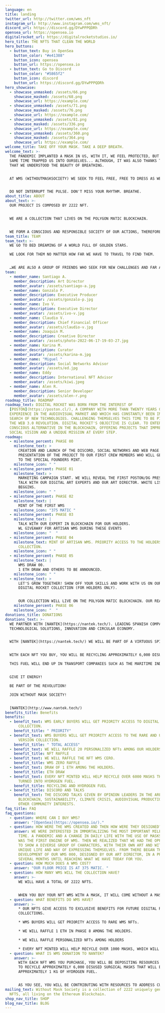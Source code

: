```yaml
---
language: en
title: landing
twitter_url: http://twitter.com/wms_nft
instagram_url: http://www.instagram.com/wms_nft/
discord_url: https://discord.gg/DYwPPPQDRh
opensea_url: https://opensea.io
digitalrocket_url: https://digitalrocketstudios.io/
hero_title: THE NFTS THAT CLEAN THE WORLD
hero_buttons:
  - button_text: Buy in OpenSea
    button_color: "#e41388"
    button_icon: opensea
    button_url: https://opensea.io
  - button_text: Go to Discord
    button_color: "#5865f2"
    button_icon: discord
    button_url: https://discord.gg/DYwPPPQDRh
hero_showcase:
  - showcase_unmasked: /assets/66.png
    showcase_masked: /assets/68.png
    showcase_url: https://example.com/
  - showcase_unmasked: /assets/71.png
    showcase_masked: /assets/76.png
    showcase_url: https://example.com/
  - showcase_unmasked: /assets/81.png
    showcase_masked: /assets/336.png
    showcase_url: https://example.com/
  - showcase_unmasked: /assets/360.png
    showcase_masked: /assets/364.png
    showcase_url: https://example.com/
welcome_title: TAKE OFF YOUR MASK. TAKE A DEEP BREATH.
welcome_text: >-
  THE PANDEMIC IMPLANTED A MASK IN US, WITH IT, WE FEEL PROTECTED, BUT AT THE
  SAME TIME TRAPPED US INTO OURSELVES... ALTHOUGH, IT WAS ALSO THANKS TO IT,
  THAT WE UNDERSTOOD THE BEAUTY OF BREATHING.


  AT WMS (WITHOUTMASKSOCIETY) WE SEEK TO FEEL FREE, FREE TO DRESS AS WE WANT, FREE TO MOVE AS WE WANT, FREE TO BREATHE AS WE WANT, AND TO SEEK TIRELESSLY TO BE AND FEEL EQUALLY HUMAN.


  DO NOT INTERRUPT THE PULSE. DON'T MISS YOUR RHYTHM. BREATHE.
about_title: ABOUT
about_text: >-
  OUR PROJECT IS COMPOSED BY 2222 NFT.


  WE ARE A COLLECTION THAT LIVES ON THE POLYGON MATIC BLOCKCHAIN.


  WE FORM A CONSCIOUS AND RESPONSIBLE SOCIETY OF OUR ACTIONS, THEREFORE, WHEN PURCHASING AN NFT WMS WE WILL BE HELPING TO RECOVER DISUSED MASKS TO CONVERT THEM INTO ENERGY.
team_title: TEAM
team_text: >-
  WE GO TO BED DREAMING OF A WORLD FULL OF GOLDEN STARS.

  WE LOOK FOR THEM NO MATTER HOW FAR WE HAVE TO TRAVEL TO FIND THEM.


  …WE ARE ALSO A GROUP OF FRIENDS WHO SEEK FOR NEW CHALLENGES AND FAR AWAY HORIZONS, THAT MAKE US VIBRATE AT NIGHT AND DREAM BY DAY…
team:
  - member_name: Santiago A.
    member_description: Art Director
    member_avatar: /assets/santiago-a.jpg
  - member_name: Gonzalo P.
    member_description: Executive Producer
    member_avatar: /assets/gonzalo-p.jpg
  - member_name: Ivo V.
    member_description: Executive Director
    member_avatar: /assets/ivo-v.jpg
  - member_name: Claudio V.
    member_description: Chief Financial Officer
    member_avatar: /assets/claudio-v.jpg
  - member_name: Joaquin M.
    member_description: Creative Director
    member_avatar: /assets/photo-2022-06-17-19-03-27.jpg
  - member_name: Karina M.
    member_description: Curator
    member_avatar: /assets/karina-m.jpg
  - member_name: "Miguel "
    member_description: Social Networks Advisor
    member_avatar: /assets/ed.jpg
  - member_name: Eddy
    member_description: International NFT Advisor
    member_avatar: /assets/kiwi.jpeg
  - member_name: Alen R.
    member_description: Senior Developer
    member_avatar: /assets/alen-r.png
roadmap_title: ROADMAP
roadmap_text: DIGITAL ROCKET WAS BORN FROM THE INTEREST OF
  [POSTON](https://poston.cl/), A COMPANY WITH MORE THAN TWENTY YEARS OF
  EXPERIENCE IN THE AUDIOVISUAL MARKET AND WHICH HAS CONSTANTLY BEEN IN THE
  SEARCH OF NEW TECHNOLOGIES. CHALLENGING THEMSELVES THIS TIME TO BE PIONEERS IN
  THE WEB 3.0 REVOLUTION. DIGITAL ROCKET'S OBJECTIVE IS CLEAR. TO ENTER AS A
  CONSCIOUS ALTERNATIVE IN THE BLOCKCHAIN, OFFERING PROJECTS THAT IMPREGNATE A
  SOCIAL VISION AND A UNIQUE MISSION AT EVERY STEP.
roadmap:
  - milestone_percent: PHASE 00
    milestone_text: >
      CREATION AND LAUNCH OF THE DISCORD, SOCIAL NETWORKS AND WEB PAGE.
      PRESENTATION OF THE PROJECT TO OUR FIRST CREW MEMBERS WHO WILL GET ACCESS
      TO THE SPECIAL FOUNDERS MINT.
    milestone_icon: " "
  - milestone_percent: PHASE 01
    milestone_text: >
      MARKETING CAMPAIGN START. WE WILL REVEAL THE FIRST POSTON/DG PRESENTATION
      TALK WITH OUR DIGITAL ART EXPERTS AND OUR ART DIRECTOR. WHITE LIST PROCESS
      BEGGINS. 
    milestone_icon: " "
  - milestone_percent: PHASE 02
    milestone_text: |
      MINT OF THE FIRST WMS
    milestone_icon: "375 MATIC "
  - milestone_percent: PHASE 03
    milestone_text: |
      TALK WITH OUR EXPERT IN BLOCKCHAIN ​​FOR OUR HOLDERS.
      WL GIVEAWAY FOR ARTISAN WMS DURING THESE EVENTS
    milestone_icon: "  "
  - milestone_percent: PHASE 04
    milestone_text: MINT OF ARTISAN WMS. PRIORITY ACCESS TO THE HOLDERS OF THE FIRST
      COLLECTION.
    milestone_icon: " "
  - milestone_percent: PHASE 05
    milestone_text: |
      WMS DRAW 00. 
      1 ETH DRAW AND OTHERS TO BE ANNOUNCED.
    milestone_icon: " "
  - milestone_text: >
      LET'S GROW TOGETHER! SHOW OFF YOUR SKILLS AND WORK WITH US ON OUR UPCOMING
      DIGITAL ROCKET COLLECTION (FOR HOLDERS ONLY).


      OUR COLLECTION WILL LIVE ON THE POLYGON MATIC BLOCKCHAIN. OUR REASONS: PROOF OF STAKE AND ECO FRIENDLY STEERING.
    milestone_percent: PHASE 06
    milestone_icon: "  "
donations_title: DONATIONS
donations_text: >-
  WE PARTNER WITH [NANTEK](https://nantek.tech/). LEADING SPANISH COMPANY IN
  TECHNOLOGICAL SOLUTIONS, INNOVATION AND CIRCULAR ECONOMY.


  WITH [NANTEK](https://nantek.tech/) WE WILL BE PART OF A VIRTUOUS SPIRAL.


  WITH EACH NFT YOU BUY, YOU WILL BE RECYCLING APPROXIMATELY 6,000 DISUSED MASKS THAT WILL BE CONVERTED INTO APPROXIMATELY 1K OF HYDROGEN FUEL.

  THIS FUEL WILL END UP IN TRANSPORT COMPANIES SUCH AS THE MARITIME INDUSTRY, IN WHICH CURRENT REGULATIONS REQUIRE THE USE OF SULFATE-FREE FUELS AND WHERE HYDROGEN COMES INTO PLAY.


  GIVE IT ENERGY!

  BE PART OF THE REVOLUTION!

  JOIN WITHOUT MASK SOCIETY!


  [NANTEK](http://www.nantek.tech/)
benefits_title: Benefits
benefits:
  - benefit_text: WMS EARLY BUYERS WILL GET PRIORITY ACCESS TO DIGITAL ROCKET'S NEXT
      COLLECTION.
    benefit_title: " PRIORITY"
  - benefit_text: WMS BUYERS WILL GET PRIORITY ACCESS TO THE RARE AND ULTRA RARE WMS
      VERSION COLLECTION.
    benefit_title: " TOTAL ACCESS"
  - benefit_text: WE WILL RAFFLE 20 PERSONALIZED NFTs AMONG OUR HOLDERS.
    benefit_title: NFT RAFFLE
  - benefit_text: WE WILL RAFFLE THE NFT WMS CERO.
    benefit_title: WMS ZERO RAFFLE
  - benefit_text: DRAW OF 1 ETH AMONG THE HOLDERS.
    benefit_title: ETH DRAW
  - benefit_text: EVERY NFT MINTED WILL HELP RECYCLE OVER 6000 MASKS THAT WILL BE
      TURNED INTO HYDROGEN FUEL.
    benefit_title: RECYCLING AND HYDROGEN FUEL
  - benefit_title: DISCORD AND TALKS
    benefit_text: THE DISCORD TALKS GIVEN BY OPINION LEADERS IN THE AREAS OF
      BLOCKCHAIN, SUSTAINABILITY, CLIMATE CRISIS, AUDIOVISUAL PRODUCTION, AMONG
      OTHER COMMUNITY INTERESTS.
faq_title: FAQ
faq_questions:
  - question: WHERE CAN I BUY WMS?
    answer: "[OpenSea](https://opensea.io/)."
  - question: HOW WERE THE WMS CREATED AND THEN HOW WERE THEY DESIGNED?
    answer: WE WERE INTERESTED IN IMMORTALIZING THE MOST IMPORTANT MILESTONE OF OUR
      TIME. A PANDEMIC AND A CHANGE IN DAILY LIFE WITH THE USE OF MASKS, THAT
      WAS THE FIRST ENGINE OF WMS. THEN WE REALIZED THAT WE HAD THE OPPORTUNITY
      TO SHOW A DIVERSE GROUP OF CHARACTERS, WITH THEIR OWN ART AND WITH A
      UNIQUE LIFE AND WAY OF EXPRESSING THEMSELVES. FROM THERE BEGAN THE
      DEVELOPMENT OF OUR WMS 000, DESIGNED BY OUR ART DIRECTOR, IN A PROCESS OF
      SEVERAL MONTHS UNTIL REACHING WHAT WE HAVE TODAY FOR YOU.
  - question: HOW MUCH DOES A WMS COST?
    answer: "OUR FLOOR PRICE IS AT 375 MATIC. "
  - question: HOW MANY WMS WILL THE COLLECTION HAVE?
    answer: >-
      WE WILL HAVE A TOTAL OF 2222 NFTS.


      WHEN YOU BUY YOUR NFT WMS WITH A MASK, IT WILL COME WITHOUT A MASK. THAT IS TO SAY YOU GET 2x1.
  - question: WHAT BENEFITS DO WMS HAVE?
    answer: >-
      * OUR NFTS GIVE ACCESS TO EXCLUSIVE BENEFITS FOR FUTURE DIGITAL ROCKET
      COLLECTIONS.

      * WMS BUYERS WILL GET PRIORITY ACCESS TO RARE WMS NFTs.

      * WE WILL RAFFLE 1 ETH IN PHASE 8 AMONG THE HOLDERS.

      * WE WILL RAFFLE PERSONALIZED NFTs AMONG HOLDERS

      * EVERY NFT MINTED WILL HELP RECYCLE OVER 1000 MASKS, WHICH WILL BE TURNED INTO HYDROGEN FUEL.
  - question: WHAT IS WMS DONATION TO NANTEK?
    answer: >-
      WITH EACH NFT WMS YOU PURCHASE, YOU WILL BE DEPOSITING RESOURCES TO NANTEK
      TO RECYCLE APPROXIMATELY 6,000 DISUSED SURGICAL MASKS THAT WILL BECOME
      APPROXIMATELY 1 KG OF HYDROGEN FUEL.


      AS YOU SEE, YOU WILL BE CONTRIBUTING WITH RESOURCES TO ADDRESS CURRENT AND FUTURE PROBLEMS IN RELATION TO THE ENVIRONMENTAL CRISIS.
mailing_text: Without Mask Society is a collection of 2222 uniquely generated
  NFTS, all living on the Ethereum Blockchain.
shop_nav_title: SHOP
blog_nav_title: BLOG
---
```

